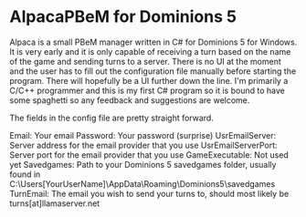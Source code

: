 # AlpacaPBeM for Dominions 5

Alpaca is a small PBeM manager written in C# for Dominions 5 for Windows. It is very early and it is only capable of receiving a turn based on the name of the game and sending turns to a server.
There is no UI at the moment and the user has to fill out the configuration file manually before starting the program. There will hopefully be a UI further down the line.
I'm primarily a C/C++ programmer and this is my first C# program so it is bound to have some spaghetti so any feedback and suggestions are welcome.


The fields in the config file are pretty straight forward.

Email: Your email
Password: Your password (surprise)
UsrEmailServer: Server address for the email provider that you use
UsrEmailServerPort: Server port for the email provider that you use
GameExecutable: Not used yet
Savedgames: Path to your Dominions 5 savedgames folder, usually found in C:\Users\[YourUserName]\AppData\Roaming\Dominions5\savedgames
TurnEmail: The email you wish to send your turns to, should most likely be turns[at]llamaserver.net
